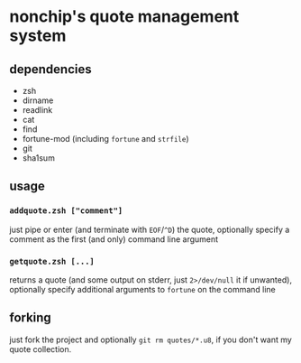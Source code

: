 # nonchip's quote management system

## dependencies
  * zsh
  * dirname
  * readlink
  * cat
  * find
  * fortune-mod (including `fortune` and `strfile`)
  * git
  * sha1sum

## usage
### `addquote.zsh ["comment"]`
just pipe or enter (and terminate with `EOF`/`^D`) the quote, optionally specify a comment as the first (and only) command line argument
### `getquote.zsh [...]`
returns a quote (and some output on stderr, just `2>/dev/null` it if unwanted), optionally specify additional arguments to `fortune` on the command line

## forking
just fork the project and optionally `git rm quotes/*.u8`, if you don't want my quote collection.
